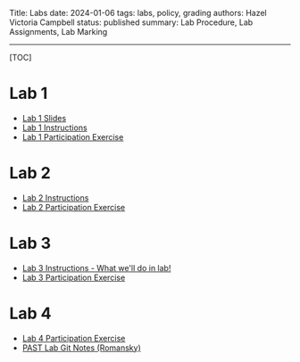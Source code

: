 Title: Labs
date: 2024-01-06
tags: labs, policy, grading
authors: Hazel Victoria Campbell
status: published
summary: Lab Procedure, Lab Assignments, Lab Marking

----

[TOC]

# Lab 1

* [Lab 1 Slides]({attach}slides/CMPUT_301_LAB_2024_01_09.pdf)
* [Lab 1 Instructions]({filename}lab1.md)
* [Lab 1 Participation Exercise]({filename}lab_part.md)

# Lab 2

* [Lab 2 Instructions]({filename}lab2_instructions.md)
* [Lab 2 Participation Exercise]({filename}lab2_participation.md)

# Lab 3

* [Lab 3 Instructions - What we'll do in lab!]({filename}lab3_inst.md)
* [Lab 3 Participation Exercise]({filename}lab3_part.md)

# Lab 4

* [Lab 4 Participation Exercise]({filename}lab4_part.md)
* [PAST Lab Git Notes (Romansky)]({filename}past_notes.md)